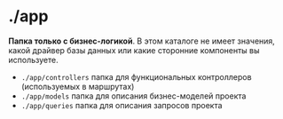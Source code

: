 # ./app

**Папка только с бизнес-логикой**.  В этом каталоге не имеет значения, какой драйвер базы данных или какие сторонние компоненты вы используете.

- `./app/controllers` папка для функциональных контроллеров (используемых в маршрутах)
- `./app/models` папка для описания бизнес-моделей проекта
- `./app/queries`  папка для описания запросов проекта